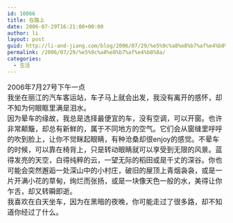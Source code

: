 ```yaml
---
id: 10066
title: 在路上
date: 2006-07-29T16:21:00+00:00
author: li
layout: post
guid: http://li-and-jiang.com/blog/2006/07/29/%e5%9c%a8%e8%b7%af%e4%b8%8a/
permalink: /2006/07/29/%e5%9c%a8%e8%b7%af%e4%b8%8a/
categories:
  - 生活
---
```

<div>
  <font size="3">2006年7月27号下午一点</font>
</div>

<div>
  <font size="3">我坐在丽江的汽车客运站，车子马上就会出发，我没有离开的感怀，却不知为何眼眶里满是泪水。</font>
</div>

<div>
  <font size="3">因为晕车的缘故，我总是选择最便宜的车，没有空调，可以开窗。也许非常颠簸，却总有新鲜的，属于不同地方的空气。它们会从窗缝里呼呼的吹到脸上，让你不觉眯起眼睛，有种沧桑却很enjoy的感觉。不晕车的时候，可以靠在椅背上，只是转动眼睛就可以享受到无限的风景。蓝得发亮的天空，白得纯粹的云，一望无际的稻田或是千丈的深谷。你也可能会突然邂逅一处深山中的小村庄，破旧的屋顶上青烟袅袅，或是一片开满小花的草甸，绚烂而张扬，或是一块像天色一般的水，美得让你乍舌，却又转瞬即逝。</font>
</div>

<div>
  <font size="3">我喜欢在白天坐车，因为在黑暗的夜晚，你可能走过了很多路，却不知道你经过了什么。</font>
</div>